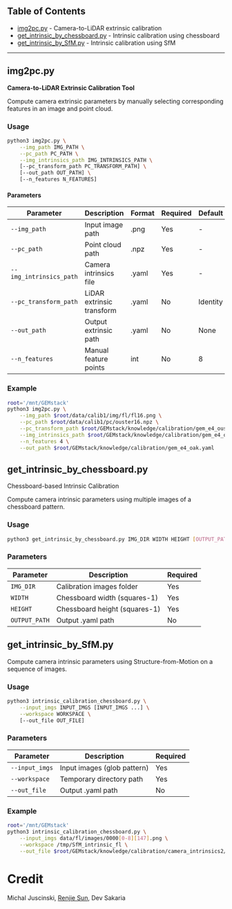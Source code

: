 ## Table of Contents
- [img2pc.py](#img2pcpy) - Camera-to-LiDAR extrinsic calibration
- [get_intrinsic_by_chessboard.py](#get_intrinsic_by_chessboardpy) - Intrinsic calibration using chessboard
- [get_intrinsic_by_SfM.py](#get_intrinsic_by_sfmpy) - Intrinsic calibration using SfM
---

## img2pc.py
**Camera-to-LiDAR Extrinsic Calibration Tool**

Compute camera extrinsic parameters by manually selecting corresponding features in an image and point cloud.

### Usage
```bash
python3 img2pc.py \
    --img_path IMG_PATH \
    --pc_path PC_PATH \
    --img_intrinsics_path IMG_INTRINSICS_PATH \
    [--pc_transform_path PC_TRANSFORM_PATH] \
    [--out_path OUT_PATH] \
    [--n_features N_FEATURES]
```
#### Parameters
| Parameter | Description | Format | Required | Default |
|-----------|-------------|--------|----------|---------|
| `--img_path` | Input image path | .png | Yes | - |
| `--pc_path` | Point cloud path | .npz | Yes | - |
| `--img_intrinsics_path` | Camera intrinsics file | .yaml | Yes | - |
| `--pc_transform_path` | LiDAR extrinsic transform | .yaml | No | Identity |
| `--out_path` | Output extrinsic path | .yaml | No | None |
| `--n_features` | Manual feature points | int | No | 8 |

### Example
```bash
root='/mnt/GEMstack'
python3 img2pc.py \
    --img_path $root/data/calib1/img/fl/fl16.png \
    --pc_path $root/data/calib1/pc/ouster16.npz \
    --pc_transform_path $root/GEMstack/knowledge/calibration/gem_e4_ouster.yaml \
    --img_intrinsics_path $root/GEMstack/knowledge/calibration/gem_e4_oak_in.yaml \
    --n_features 4 \
    --out_path $root/GEMstack/knowledge/calibration/gem_e4_oak.yaml
```

## get_intrinsic_by_chessboard.py
Chessboard-based Intrinsic Calibration

Compute camera intrinsic parameters using multiple images of a chessboard pattern.

### Usage
```bash
python3 get_intrinsic_by_chessboard.py IMG_DIR WIDTH HEIGHT [OUTPUT_PATH]
```

### Parameters
| Parameter | Description | Required | 
|-----------|-------------|----------|
| `IMG_DIR` | Calibration images folder | Yes |
| `WIDTH` | Chessboard width (squares-1) | Yes |
| `HEIGHT` | Chessboard height (squares-1) | Yes |
| `OUTPUT_PATH` | Output .yaml path | No |


## get_intrinsic_by_SfM.py 

Compute camera intrinsic parameters using Structure-from-Motion on a sequence of images.

### Usage
```bash
python3 intrinsic_calibration_chessboard.py \
    --input_imgs INPUT_IMGS [INPUT_IMGS ...] \
    --workspace WORKSPACE \
    [--out_file OUT_FILE]
```
### Parameters
| Parameter | Description | Required |
|-----------|-------------|----------|
| `--input_imgs` | Input images (glob pattern) | Yes |
| `--workspace` | Temporary directory path | Yes |
| `--out_file` | Output .yaml path | No |

### Example
```bash
root='/mnt/GEMstack'
python3 intrinsic_calibration_chessboard.py \
    --input_imgs data/fl/images/0000[0-8][147].png \
    --workspace /tmp/SfM_intrinsic_fl \
    --out_file $root/GEMstack/knowledge/calibration/camera_intrinsics2/gem_e4_fl_in.yaml
```

# Credit
Michal Juscinski, [Renjie Sun](https://github.com/rjsun06), Dev Sakaria


